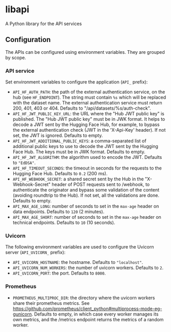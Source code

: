 # libapi

A Python library for the API services

## Configuration

The APIs can be configured using environment variables. They are grouped by scope.

### API service

Set environment variables to configure the application (`API_` prefix):

- `API_HF_AUTH_PATH`: the path of the external authentication service, on the hub (see `HF_ENDPOINT`). The string must contain `%s` which will be replaced with the dataset name. The external authentication service must return 200, 401, 403 or 404. Defaults to "/api/datasets/%s/auth-check".
- `API_HF_JWT_PUBLIC_KEY_URL`: the URL where the "Hub JWT public key" is published. The "Hub JWT public key" must be in JWK format. It helps to decode a JWT sent by the Hugging Face Hub, for example, to bypass the external authentication check (JWT in the 'X-Api-Key' header). If not set, the JWT is ignored. Defaults to empty.
- `API_HF_JWT_ADDITIONAL_PUBLIC_KEYS`: a comma-separated list of additional public keys to use to decode the JWT sent by the Hugging Face Hub. The keys must be in JWK format. Defaults to empty.
- `API_HF_JWT_ALGORITHM`: the algorithm used to encode the JWT. Defaults to `"EdDSA"`.
- `API_HF_TIMEOUT_SECONDS`: the timeout in seconds for the requests to the Hugging Face Hub. Defaults to `0.2` (200 ms).
- `API_HF_WEBHOOK_SECRET`: a shared secret sent by the Hub in the "X-Webhook-Secret" header of POST requests sent to /webhook, to authenticate the originator and bypass some validation of the content (avoiding roundtrip to the Hub). If not set, all the validations are done. Defaults to empty.
- `API_MAX_AGE_LONG`: number of seconds to set in the `max-age` header on data endpoints. Defaults to `120` (2 minutes).
- `API_MAX_AGE_SHORT`: number of seconds to set in the `max-age` header on technical endpoints. Defaults to `10` (10 seconds).

### Uvicorn

The following environment variables are used to configure the Uvicorn server (`API_UVICORN_` prefix):

- `API_UVICORN_HOSTNAME`: the hostname. Defaults to `"localhost"`.
- `API_UVICORN_NUM_WORKERS`: the number of uvicorn workers. Defaults to `2`.
- `API_UVICORN_PORT`: the port. Defaults to `8000`.

### Prometheus

- `PROMETHEUS_MULTIPROC_DIR`: the directory where the uvicorn workers share their prometheus metrics. See https://github.com/prometheus/client_python#multiprocess-mode-eg-gunicorn. Defaults to empty, in which case every worker manages its own metrics, and the /metrics endpoint returns the metrics of a random worker.

